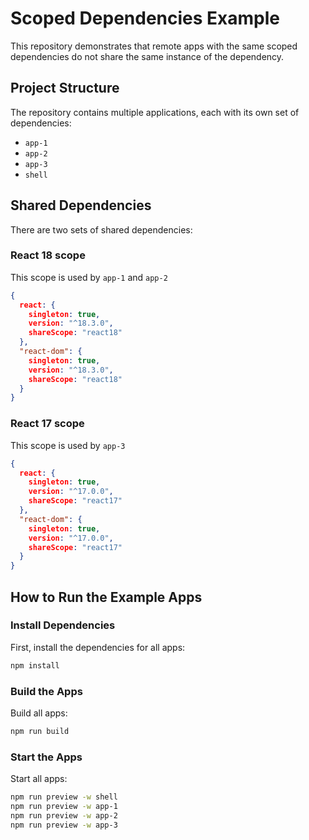 # Scoped Dependencies Example

This repository demonstrates that remote apps with the same scoped dependencies do not share the same instance of the dependency.

## Project Structure

The repository contains multiple applications, each with its own set of dependencies:

- `app-1`
- `app-2`
- `app-3`
- `shell`

## Shared Dependencies

There are two sets of shared dependencies:

### React 18 scope
This scope is used by `app-1` and `app-2`
```json
{
  react: {
    singleton: true,
    version: "^18.3.0",
    shareScope: "react18"
  },
  "react-dom": {
    singleton: true,
    version: "^18.3.0",
    shareScope: "react18"
  }
}
```

### React 17 scope
This scope is used by `app-3`
```json
{
  react: {
    singleton: true,
    version: "^17.0.0",
    shareScope: "react17"
  },
  "react-dom": {
    singleton: true,
    version: "^17.0.0",
    shareScope: "react17"
  }
}
```

## How to Run the Example Apps

### Install Dependencies

First, install the dependencies for all apps:

```sh
npm install
```

### Build the Apps

Build all apps:

```sh
npm run build
```

### Start the Apps

Start all apps:

```sh
npm run preview -w shell
npm run preview -w app-1
npm run preview -w app-2
npm run preview -w app-3
```